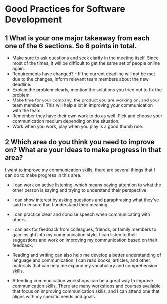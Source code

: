 # Good Practices for Software Development

## 1 What is your one major takeaway from each one of the 6 sections. So 6 points in total.

* Make sure to ask questions and seek clarity in the meeting itself. Since most of the times, it will be difficult to get the same set of people online again.
* Requirements have changed? - If the current deadline will not be met due to the changes, inform relevant team members about the new deadline.
* Explain the problem clearly, mention the solutions you tried out to fix the problem.
* Make time for your company, the product you are working on, and your team members. This will help a lot in improving your communication with the team.
* Remember they have their own work to do as well. Pick and choose your communication medium depending on the situation.
* Work when you work, play when you play is a good thumb rule.

## 2 Which area do you think you need to improve on? What are your ideas to make progress in that area?

I want to improve my communication skills, there are several things that I can do to make progress in this area. 
* I can work on active listening, which means paying attention to what the other person is saying and trying to understand their perspective.
* I can show interest by asking questions and paraphrasing what they've said to ensure that I understand their meaning.

* I can practice clear and concise speech when communicating with others.

* I can ask for feedback from colleagues, friends, or family members to gain insight into my communication style. I can listen to their suggestions and work on improving my communication based on their feedback.

* Reading and writing can also help me develop a better understanding of language and communication. I can read books, articles, and other materials that can help me expand my vocabulary and comprehension skills.

* Attending communication workshops can be a great way to improve communication skills. There are many workshops and courses available that focus on improving communication skills, and I can attend one that aligns with my specific needs and goals.

